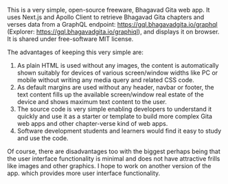 This is a very simple, open-source freeware, Bhagavad Gita web app. It uses Next.js and Apollo Client to retrieve Bhagavad Gita chapters and verses data from a GraphQL endpoint: https://gql.bhagavadgita.io/graphql (Explorer: https://gql.bhagavadgita.io/graphiql), and displays it on browser. It is shared under free-software MIT license.

The advantages of keeping this very simple are:

1. As plain HTML is used without any images, the content is automatically shown suitably for devices of various screen/window widths like PC or mobile without writing any media query and related CSS code.
2. As default margins are used without any header, navbar or footer, the text content fills up the available screen/window real estate of the device and shows maximum text content to the user.
3. The source code is very simple enabling developers to understand it quickly and use it as a starter or
   template to build more complex Gita web apps and other chapter-verse kind of web apps.
4. Software development students and learners would find it easy to study and use the code.

Of course, there are disadvantages too with the biggest perhaps being that the user interface functionality is minimal and does not have attractive frills like images and other graphics. I hope to work on another version of the app. which provides more user interface functionality.
